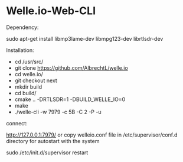 # Welle.io-Web-CLI

Dependency:

sudo apt-get install libmp3lame-dev libmpg123-dev librtlsdr-dev

Installation:

* cd /usr/src/
* git clone https://github.com/AlbrechtL/welle.io
* cd welle.io/
* git checkout next
* mkdir build
* cd build/
* cmake .. -DRTLSDR=1 -DBUILD_WELLE_IO=0
* make
* ./welle-cli -w 7979 -c 5B -C 2 -P -u

connect:

http://127.0.0.1:7979/ or copy welleio.conf file in /etc/supervisor/conf.d directory for autostart with the system


sudo /etc/init.d/supervisor restart


